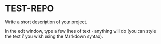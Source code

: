 # TEST-REPO
Write a short description of your project.

In the edit window, type a few lines of text - anything will do (you can style the text if you wish using the Markdown syntax).
